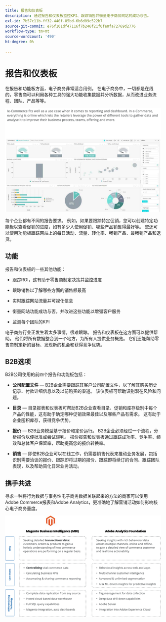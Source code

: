 ```yaml
---
title: 报告和仪表板
description: 通过报告和仪表板监控KPI、跟踪销售并衡量电子商务网站的成功与否。
exl-id: 7b57c11b-ff32-440f-85bd-6b6d09c522b7
source-git-commit: e76f101df47116f7b246f21f0fe0fa72769d2776
workflow-type: tm+mt
source-wordcount: '490'
ht-degree: 0%

---
```


# 报告和仪表板

在报告和功能板方面，电子商务非常适合用例。 在电子商务中，一切都是在线的，零售商可以利用各种工具的强大功能收集数据并分析数据，从而改进业务流程、团队、产品等等。

![报告仪表板示例](../../assets/playbooks/dashboard-example.png)

每个企业都有不同的报告要求。 例如，如果要跟踪特定促销，您可以创建特定功能板以查看促销的进度，如有多少人使用促销、哪些产品销售得最好等。 您还可以使用功能板跟踪网站上的每日活动、流量、转化率、畅销产品、最畅销产品和退货。

## 功能

报告和仪表板的一些其他功能：

- 跟踪ROI，这有助于零售商制定决策并监控进度

- 跟踪销售以了解哪些方面的销售额最高

- 实时跟踪网站流量并可视化信息

- 衡量网站功能成功与否，并改进这些功能以增强客户服务

- 监测每个团队的KPI

电子商务行业正发生着太多事情，很难跟踪。 报告和仪表板在这方面可以提供帮助。 他们将所有数据整合到一个地方，为所有人提供业务概览。 它们还能帮助零售商制定新的目标、发现新的机会和获得竞争优势。

## B2B选项

B2B公司使用的前四个报告和功能板包括：

- **公司配置文件** — B2B企业需要跟踪其客户公司配置文件，以了解其购买历史记录、付款详细信息以及以前购买的渠道。 该仪表板可帮助识别潜在风险和问题。

- **目录** — 目录报表和仪表板可帮助B2B企业查看目录、促销和库存级别中每个产品的性能，这有助于确定哪种促销效果最佳以及哪些产品有需求。 这有助于企业囤积库存，获得竞争优势。

- **报价** — B2B业务模型基于报价和定价运行。 B2B企业必须经过一个流程，分析报价以便批准或尝试谈判。 报价报告和仪表板通过跟踪成功率、竞争率、绩效和总体客户保留率，帮助提高您的报价转换率。

- **销售** — 即使B2B企业可以在线工作，仍需要销售代表来推动业务发展，包括识别需要洽谈的报价、跟踪即将过期的报价、跟踪即将续订的合同、跟踪团队表现，以及帮助简化日常业务活动。

## 携手共进

寻求一种将行为数据与事务性电子商务数据关联起来的方法的商家可以使用Adobe Commerce报表和Adobe Analytics，更准确地了解营销活动如何影响核心电子商务量度。

![报告图](../../assets/playbooks/reporting-diagram.png)
